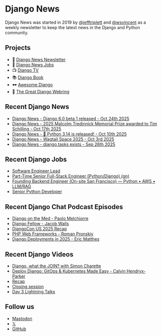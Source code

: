 # Django News

Django News was started in 2019 by [@jefftriplett](https://github.com/jefftriplett) and [@wsvincent](https://github.com/wsvincent) as a weekly newsletter to keep the latest news in the Django and Python community.

## Projects

- :newspaper: [Django News Newsletter](https://django-news.com)
- :briefcase: [Django News Jobs](https://jobs.django-news.com)
- :tv: [Django TV](https://djangotv.com)
- :books: [Django Book](https://djangobook.com)
- :dark_sunglasses: [Awesome Django](https://awesomedjango.org)
- :ring: [The Great Django Webring](https://djangowebring.com)

## Recent Django News

<!--START_SECTION:news-->
- [Django News - Django 6.0 beta 1 released - Oct 24th 2025](https://django-news.com/issues/308)
- [Django News - 2025 Malcolm Tredinnick Memorial Prize awarded to Tim Schilling - Oct 17th 2025](https://django-news.com/issues/307)
- [Django News - 🥧 Python 3.14 is released!  - Oct 10th 2025](https://django-news.com/issues/306)
- [Django News - Wagtail Space 2025 - Oct 3rd 2025](https://django-news.com/issues/305)
- [Django News - django.tasks exists - Sep 26th 2025](https://django-news.com/issues/304)
<!--END_SECTION:news-->

## Recent Django Jobs

<!--START_SECTION:jobs-->
- [Software Engineer Lead](https://jobs.django-news.com/565/software-engineer-lead-center-for-academic-innovation-university-of-michigan/)
- [Part-Time Senior Full-Stack Engineer (Python/Django) (gn)](https://jobs.django-news.com/564/part-time-senior-full-stack-engineer-pythondjango-gn-voiio/)
- [Founding Backend Engineer (On-site San Francisco) — Python • AWS • LLM/RAG](https://jobs.django-news.com/558/founding-backend-engineer-on-site-san-francisco-python-aws-llmrag-purrfect-hire/)
- [Senior Python Developer](https://jobs.django-news.com/556/senior-python-developer-basalt-health/)
<!--END_SECTION:jobs-->

## Recent Django Chat Podcast Episodes

<!--START_SECTION:episodes-->
- [Django on the Med - Paolo Melchiorre](https://djangochat.com)
- [Django Fellow - Jacob Walls](https://djangochat.com)
- [DjangoCon US 2025 Recap](https://djangochat.com)
- [PHP Web Frameworks - Roman Pronskiy](https://djangochat.com)
- [Django Deployments in 2025 - Eric Matthes](https://djangochat.com)
<!--END_SECTION:episodes-->

## Recent Django Videos

<!--START_SECTION:videos-->
- [Django, what the JOIN? with Simon Charette](https://djangotv.com/videos/djangonaut-space/2025/django-what-the-join-with-simon-charette-djangonaut-space/)
- [Deploy Django: GitOps & Kubernetes Made Easy - Calvin Hendryx-Parker](https://djangotv.com/videos/pyohio/2025/deploy-django-gitops-kubernetes-made-easy-calvin-hendryx-parker/)
- [Recap](https://djangotv.com/videos/djangochat/2025/djangocon-us-2025-recap/)
- [Closing session](https://djangotv.com/videos/djangocon-europe/2025/djangocon-europe-2025-closing-session/)
- [Day 3 Lightning Talks](https://djangotv.com/videos/djangocon-europe/2025/djangocon-europe-2025-day-3-lightning-talks/)
<!--END_SECTION:videos-->

## Follow us

- [Mastodon](https://mastodon.social/@djangonews)
- [𝕏](https://x.com/djangonewsbot)
- [GitHub](https://github.com/django-news)
